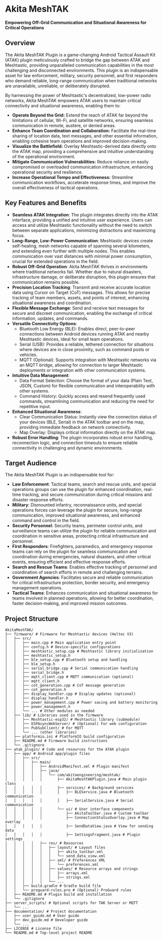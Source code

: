 # Akita MeshTAK

**Empowering Off-Grid Communication and Situational Awareness for Critical Operations**

## Overview

The Akita MeshTAK Plugin is a game-changing Android Tactical Assault Kit (ATAK) plugin meticulously crafted to bridge the gap between ATAK and Meshtastic, providing unparalleled communication capabilities in the most challenging and disconnected environments. This plugin is an indispensable asset for law enforcement, military, security personnel, and first responders who demand reliable, long-range communication when traditional networks are unavailable, unreliable, or deliberately disrupted.

By harnessing the power of Meshtastic's decentralized, low-power radio networks, Akita MeshTAK empowers ATAK users to maintain critical connectivity and situational awareness, enabling them to:

* **Operate Beyond the Grid:** Extend the reach of ATAK far beyond the limitations of cellular, Wi-Fi, and satellite networks, ensuring seamless communication in remote, austere, or denied areas.
* **Enhance Team Coordination and Collaboration:** Facilitate the real-time sharing of location data, text messages, and other essential information, enabling cohesive team operations and improved decision-making.
* **Visualize the Battlefield:** Overlay Meshtastic-derived data directly onto the ATAK map, providing a comprehensive and intuitive understanding of the operational environment.
* **Mitigate Communication Vulnerabilities:** Reduce reliance on easily compromised or overloaded communication infrastructure, enhancing operational security and resilience.
* **Increase Operational Tempo and Effectiveness:** Streamline communication workflows, accelerate response times, and improve the overall effectiveness of tactical operations.

## Key Features and Benefits

* **Seamless ATAK Integration**: The plugin integrates directly into the ATAK interface, providing a unified and intuitive user experience. Users can access and utilize Meshtastic functionality without the need to switch between separate applications, minimizing distractions and maximizing focus.
* **Long-Range, Low-Power Communication**: Meshtastic devices create self-healing, mesh networks capable of spanning several kilometers, and extending even further with multiple nodes. This enables communication over vast distances with minimal power consumption, crucial for extended operations in the field.
* **Robust Off-Grid Operation**: Akita MeshTAK thrives in environments where traditional networks fail. Whether due to natural disasters, infrastructure damage, or deliberate disruption, this plugin ensures that communication remains possible.
* **Precision Location Tracking**: Transmit and receive accurate location data using Cursor on Target (CoT) messages. This allows for precise tracking of team members, assets, and points of interest, enhancing situational awareness and coordination.
* **Flexible Message Exchange**: Send and receive text messages for secure and discreet communication, enabling the exchange of critical information, updates, and commands.
* **Versatile Connectivity Options**:
    * Bluetooth Low Energy (BLE): Enables direct, peer-to-peer connections between Android devices running ATAK and nearby Meshtastic devices, ideal for small team operations.
    * Serial (USB): Provides a reliable, tethered connection for situations where devices are in close proximity, such as command posts or vehicles.
    * MQTT (Optional): Supports integration with Meshtastic networks via an MQTT bridge, allowing for connection to larger Meshtastic deployments or integration with other communication systems.
* **Intuitive Data Management**:
    * Data Format Selection: Choose the format of your data (Plain Text, JSON, Custom) for flexible communication and interoperability with other systems.
    * Command History: Quickly access and resend frequently used commands, streamlining communication and reducing the need for repetitive input.
* **Enhanced Situational Awareness**:
    * Clear Communication Status: Instantly view the connection status of your devices (BLE, Serial) in the ATAK toolbar and on the map, providing immediate feedback on network connectivity.
    * Map Overlay: Displays critical information directly on the ATAK map.
* **Robust Error Handling**: The plugin incorporates robust error handling, reconnection logic, and connection timeouts to ensure reliable connectivity in challenging and dynamic environments.

## Target Audience

The Akita MeshTAK Plugin is an indispensable tool for:

* **Law Enforcement**: Tactical teams, search and rescue units, and special operations groups can use the plugin for enhanced coordination, real-time tracking, and secure communication during critical missions and disaster response efforts.
* **Military**: Dismounted infantry, reconnaissance units, and special operations forces can leverage the plugin for secure, long-range communication, improved situational awareness, and enhanced command and control in the field.
* **Security Personnel**: Security teams, perimeter control units, and surveillance teams can utilize the plugin for reliable communication and coordination in sensitive areas, protecting critical infrastructure and personnel.
* **First Responders**: Firefighters, paramedics, and emergency response teams can rely on the plugin for seamless communication and coordination during emergencies, natural disasters, and other critical events, ensuring efficient and effective response efforts.
* **Search and Rescue Teams**: Enables effective tracking of personnel and coordination of search efforts in remote and challenging terrains.
* **Government Agencies**: Facilitates secure and reliable communication for critical infrastructure protection, border security, and emergency management operations.
* **Tactical Teams**: Enhances communication and situational awareness for teams involved in planned operations, allowing for better coordination, faster decision-making, and improved mission outcomes.

## Project Structure

```
AkitaMeshTAK/
├── firmware/ # Firmware for Meshtastic devices (Heltec V3)
│   ├── src/
│   │   ├── main.cpp # Main application entry point
│   │   ├── config.h # Device-specific configurations
│   │   ├── meshtastic_setup.cpp # Meshtastic library initialization
│   │   ├── meshtastic_setup.h
│   │   ├── ble_setup.cpp # Bluetooth setup and handling
│   │   ├── ble_setup.h
│   │   ├── serial_bridge.cpp # Serial communication handling
│   │   ├── serial_bridge.h
│   │   ├── mqtt_client.cpp # MQTT communication (optional)
│   │   ├── mqtt_client.h
│   │   ├── cot_generation.cpp # CoT message generation
│   │   ├── cot_generation.h
│   │   ├── display_handler.cpp # Display updates (optional)
│   │   ├── display_handler.h
│   │   ├── power_management.cpp # Power saving and battery monitoring
│   │   ├── power_management.h
│   │   └── ... # Other modules as needed
│   ├── lib/ # Libraries used in the firmware
│   │   ├── Meshtastic-esp32/ # Meshtastic library (submodule)
│   │   ├── ESPAsyncWebServer/ # (Optional) For web configuration
│   │   ├── PubSubClient/ # For MQTT
│   │   └── ... (other libraries)
│   ├── platformio.ini # PlatformIO build configuration
│   ├── README.md # Firmware build instructions
│   └── .gitignore
├── atak_plugin/ # Code and resources for the ATAK plugin
│   ├── app/ # Android app/plugin files
│   │   ├── src/
│   │   │   ├── main/
│   │   │   │   ├── AndroidManifest.xml # Plugin manifest
│   │   │   │   ├── java/
│   │   │   │   │   └── com/akitaengineering/meshtak/
│   │   │   │   │       ├── AkitaMeshTAKPlugin.java # Main plugin class
│   │   │   │   │       ├── services/ # Background services
│   │   │   │   │       │   ├── BLEService.java # Bluetooth communication
│   │   │   │   │       │   ├── SerialService.java # Serial communication
│   │   │   │   │       └── ui/ # User interface components
│   │   │   │   │           ├── AkitaToolbar.java # Custom toolbar
│   │   │   │   │           ├── ConnectionStatusOverlay.java # Map overlay
│   │   │   │   │           ├── SendDataView.java # View for sending data
│   │   │   │   │           ├── SettingsFragment.java # Plugin settings
│   │   │   │   ├── res/ # Resources
│   │   │   │   │   ├── layout/ # Layout files
│   │   │   │   │   │   ├── akita_toolbar.xml
│   │   │   │   │   │   └── send_data_view.xml
│   │   │   │   │   ├── xml/ # Preferences XML
│   │   │   │   │   │   └── preferences.xml
│   │   │   │   │   ├── values/ # Resource arrays and strings
│   │   │   │   │   │   ├── arrays.xml
│   │   │   │   │   │   ├── strings.xml
│   │   │   │   │   └── ...
│   │   ├── build.gradle # Gradle build file
│   │   └── proguard-rules.pro # (Optional) ProGuard rules
│   ├── README.md # Plugin build and installation
│   └── .gitignore
├── server_scripts/ # Optional scripts for TAK Server or MQTT
│   └── ...
├── documentation/ # Project documentation
│   ├── user_guide.md # User guide
│   ├── dev_guide.md # Developer guide
│   └── ...
├── LICENSE # License file
└── README.md # Top-level project README
```
